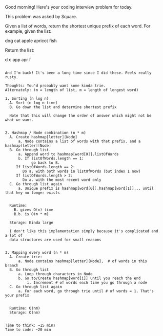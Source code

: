 Good morning! Here's your coding interview problem for today.

This problem was asked by Square.

Given a list of words, return the shortest unique prefix of each word. For example, given the list:

dog
cat
apple
apricot
fish

Return the list:

d
c
app
apr
f

~~~~~~~~~~~~~~~~~~~~~~~~~~~~~~~~~~~~~~~

And I'm back! It's been a long time since I did these. Feels really rusty.

Thoughts: You'd probably want some kinda trie.
Alternately: (n = length of list, m = length of longest word)

1. Sorting (n log n)
  A. Sort (n log n time)
  B. Go down the list and determine shortest prefix

  Note that this will change the order of answer which might not be what we want.


2. Hashmap / Node combination (n * m)
  A. Create hashmap[letter][Node]
      a. Node contains a list of words with that prefix, and a hashmap[letter][Node]
  B. Go through list.
      a. Append word to hashmap[word[0]].listOfWords
      b. If listOfWords.length == 1:
            go back to B.
	 If listOfWords.length == 2:
	    Do a. with both words in listOfWords (but index 1 now)
	 If listOfWords.length > 2:
	    Do a. with the most recent word only
  C. Go through list again
      a. Unique prefix is hashmap[word[0]].hashmap[word[1]]... until that key no longer exists
      

  Runtime:
    B. gives O(n) time
    B.b. is O(n * m)

  Storage: Kinda large

  I don't like this implementation simply because it's complicated and a lot of
  data structures are used for small reasons


3. Mapping every word (n * m)
  A. Create trie:
      a. Node contains hashmap[letter][Node],  # of words in this branch
  B. Go through list
      a. Loop through characters in Node
      b. Go to/Create hashmap[word[i]] until you reach the end
          i. Increment # of words each time you go through a node
  C. Go through list again
      a. For each word, go through trie until # of words = 1. That's your prefix


  Runtime: O(nm)
  Storage: O(nm)


Time to think: ~15 min?
Time to code: ~20 min